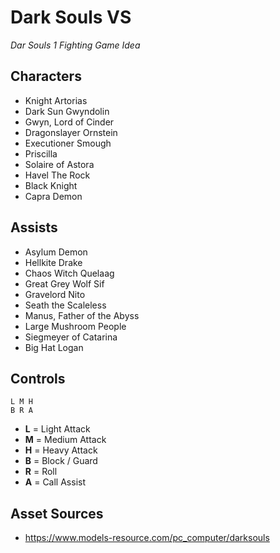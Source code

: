 # Dark Souls VS

_Dar Souls 1 Fighting Game Idea_ 

## Characters

- Knight Artorias
- Dark Sun Gwyndolin
- Gwyn, Lord of Cinder 
- Dragonslayer Ornstein
- Executioner Smough 
- Priscilla
- Solaire of Astora
- Havel The Rock
- Black Knight 
- Capra Demon

## Assists

- Asylum Demon
- Hellkite Drake
- Chaos Witch Quelaag
- Great Grey Wolf Sif 
- Gravelord Nito
- Seath the Scaleless
- Manus, Father of the Abyss
- Large Mushroom People
- Siegmeyer of Catarina
- Big Hat Logan

## Controls

```
L M H
B R A

``` 

- **L** = Light Attack
- **M** = Medium Attack
- **H** = Heavy Attack
- **B** = Block / Guard
- **R** = Roll
- **A** = Call Assist


## Asset Sources

- https://www.models-resource.com/pc_computer/darksouls